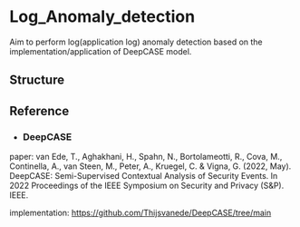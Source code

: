 # Log_Anomaly_detection
Aim to perform log(application log) anomaly detection based on the implementation/application of DeepCASE model.

## Structure

## Reference
- ### DeepCASE 
paper: van Ede, T., Aghakhani, H., Spahn, N., Bortolameotti, R., Cova, M., Continella, A., van Steen, M., Peter, A., Kruegel, C. & Vigna, G. (2022, May). DeepCASE: Semi-Supervised Contextual Analysis of Security Events. In 2022 Proceedings of the IEEE Symposium on Security and Privacy (S&P). IEEE.

implementation: https://github.com/Thijsvanede/DeepCASE/tree/main
